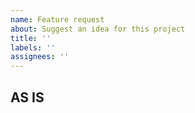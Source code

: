 ```yaml
---
name: Feature request
about: Suggest an idea for this project
title: ''
labels: ''
assignees: ''
---
```


## AS IS
